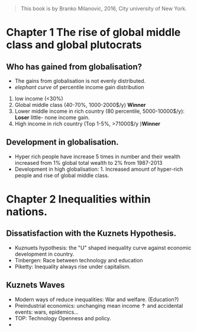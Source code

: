 > This book is by Branko Milanovic, 2016,  City university of New York.
>

# Chapter 1 The rise of global middle class and global plutocrats

## Who has gained from globalisation?
- The gains from globalisation is not evenly distributed.
- *elephant curve* of percentile income gain distribution 
1. low income (<30%)
2. Global middle class (40-70%, 1000-2000$/y) **Winner** 
3. Lower middle income in rich country (80 percentile, 5000-10000$/y): **Loser** little- none income gain.
4. High income in rich country (Top 1-5%, >71000$/y )**Winner**

## Development in globalisation.
- Hyper rich people have increase 5 times in number and their wealth increased from 1% global total wealth to 2% from 1987-2013
- Development in high globalisation: 1. Increased amount of hyper-rich people and rise of global middle class.

# Chapter 2 Inequalities within nations.
## Dissatisfaction with the Kuznets Hypothesis.
- Kuznuets hypothesis: the "U" shaped inequality curve against economic development in country.
- Tinbergen: Race between technology and education
- Piketty: Inequality always rise under capitalism.

## Kuznets Waves
- Modern ways of reduce inequalities: War and welfare. (Education?)
- Preindustrial economics: unchanging mean income &uarr; and accidental events: wars, epidemics...
- TOP: Technology Openness and policy.
-
<!--stackedit_data:
eyJoaXN0b3J5IjpbMTE5NjUxNzA2MSw2NzYzNjU3NjIsLTExND
c4Mjk3NzcsLTcwNTc4NjMxNCwtOTcxNTQ0NjUxLDY3NzcwOTU2
MiwtMTAzNjMzNDkxNCwyMzk1NzgwOTgsLTQ2NTU4MjA0NywtMT
E5NDc5MjMzMCwtMzk2MTg4NjE1LC0xMjgzOTM2NzI3LDI4Mzky
ODgyNF19
-->